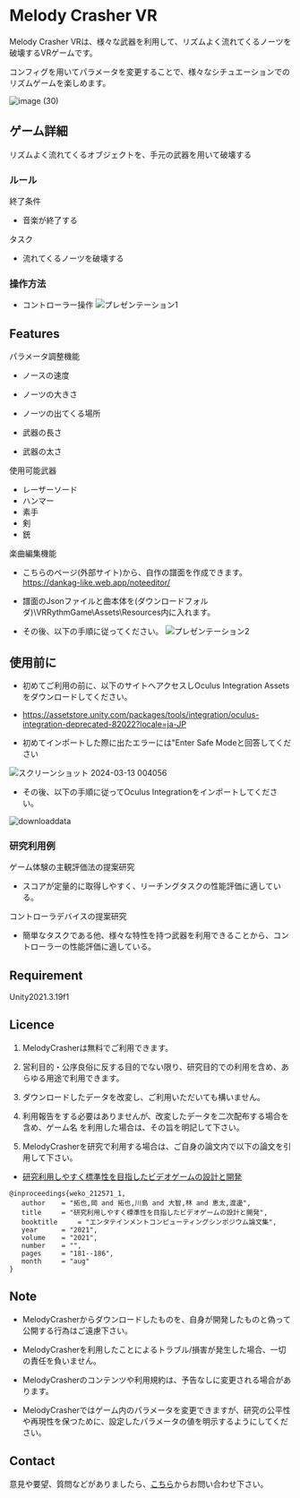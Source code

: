 # Melody Crasher VR

Melody Crasher VRは、様々な武器を利用して、リズムよく流れてくるノーツを破壊するVRゲームです。

コンフィグを用いてパラメータを変更することで、様々なシチュエーションでのリズムゲームを楽しめます。

![image (30)](https://github.com/hayaashi/VRRythm/assets/63552585/ca23fa61-aba7-41c0-b9ed-e2d37b06f039)


## ゲーム詳細
リズムよく流れてくるオブジェクトを、手元の武器を用いて破壊する

### ルール

終了条件
- 音楽が終了する


タスク
- 流れてくるノーツを破壊する



### 操作方法

- コントローラー操作
![プレゼンテーション1](https://github.com/hayaashi/VRRythm/assets/63552585/8d37264c-2c0d-4e5f-b3aa-09928b26453c)

## Features

パラメータ調整機能
- ノースの速度
- ノーツの大きさ
- ノーツの出てくる場所

- 武器の長さ
- 武器の太さ

使用可能武器
- レーザーソード
- ハンマー
- 素手
- 剣
- 銃


楽曲編集機能
- こちらのページ(外部サイト)から、自作の譜面を作成できます。
  https://dankag-like.web.app/noteeditor/

- 譜面のJsonファイルと曲本体を(ダウンロードフォルダ)\VRRythmGame\Assets\Resources内に入れます。
- その後、以下の手順に従ってください。
![プレゼンテーション2](https://github.com/hayaashi/VRRythm/assets/63552585/675ccdb1-82db-4466-a288-3d576f22e67f)


## 使用前に

- 初めてご利用の前に、以下のサイトへアクセスしOculus Integration Assetsをダウンロードしてください。
- https://assetstore.unity.com/packages/tools/integration/oculus-integration-deprecated-82022?locale=ja-JP

- 初めてインポートした際に出たエラーには"Enter Safe Modeと回答してください

![スクリーンショット 2024-03-13 004056](https://github.com/open-video-game-library/MinimumSabar/assets/126433429/47597cf6-07bc-4288-979d-6167b647cf66)

- その後、以下の手順に従ってOculus Integrationをインポートしてください。

![downloaddata](https://github.com/open-video-game-library/MinimumSabar/assets/126433429/a731eea3-39e3-43a2-9168-642588438ff8)


### 研究利用例

ゲーム体験の主観評価法の提案研究
- スコアが定量的に取得しやすく、リーチングタスクの性能評価に適している。

コントローラデバイスの提案研究
- 簡単なタスクである他、様々な特性を持つ武器を利用できることから、コントローラーの性能評価に適している。

## Requirement

Unity2021.3.19f1


## Licence

1. MelodyCrasherは無料でご利用できます。

2. 営利目的・公序良俗に反する目的でない限り、研究目的での利用を含め、あらゆる用途で利用できます。

3. ダウンロードしたデータを改変し、ご利用いただいても構いません。

4. 利用報告をする必要はありませんが、改変したデータを二次配布する場合を含め、ゲーム名 を利用した場合は、その旨を明記して下さい。

5. MelodyCrasherを研究で利用する場合は、ご自身の論文内で以下の論文を引用して下さい。

- [研究利用しやすく標準性を目指したビデオゲームの設計と開発](http://id.nii.ac.jp/1001/00212465/)
```
@inproceedings{weko_212571_1,
   author	 = "拓也,岡 and 拓也,川島 and 大智,林 and 恵太,渡邊",
   title	 = "研究利用しやすく標準性を目指したビデオゲームの設計と開発",
   booktitle	 = "エンタテインメントコンピューティングシンポジウム論文集",
   year 	 = "2021",
   volume	 = "2021",
   number	 = "",
   pages	 = "181--186",
   month	 = "aug"
}
```


## Note

- MelodyCrasherからダウンロードしたものを、自身が開発したものと偽って公開する行為はご遠慮下さい。

- MelodyCrasherを利用したことによるトラブル/損害が発生した場合、一切の責任を負いません。

- MelodyCrasherのコンテンツや利用規約は、予告なしに変更される場合があります。

- MelodyCrasherではゲーム内のパラメータを変更できますが、研究の公平性や再現性を保つために、設定したパラメータの値を明示するようにしてください。

## Contact

意見や要望、質問などがありましたら、[こちら](https://openvideogame.cc/contact)からお問い合わせ下さい。

